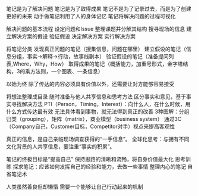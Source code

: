 笔记是为了解决问题
笔记是为了取得成果
笔记不是为了记录过去，而是为了创建更好的未来
动手做笔记利用了人的身体记忆
笔记将解决问题的过程可视化


解决问题的基本流程
设定问题和Issue
整理课题并分解其结构
搜寻现场的信息
建立解决方案的假设
验证假设
决定解决方案
实行解决方案

将笔记分类
发现真正问题的笔记（搜集信息，问题在哪里）
建立假设的笔记（信息分组，事实->解释->行动，故事线剧本）
验证假设的笔记（准备提问列表,Where，Why，How）
取得成果的笔记（概括能力，加重号形式，金字塔结构，3的乘方法则，一个图表、一条信息）

以始为终
除了传达的内容必须具有价值以外，还需要让对方能够容易接受

将想法整理成目录
随时准备与他人共享信息和思考方法
区分事实和意见，基于事实寻找解决方法
PTI（Person，Timing，Interest）：向什么人，在什么时候，用什么方式传达最有效
无法具体看到事物，就无法得到真正的改善
3种图解：分组归类（grouping），矩阵（matrix），商业模型（business system）
通过3C（Company自己，Customer目标，Competitor对手）视点来提高客观性

真正的信息，是自己亲临现场调查获得的“一手信息”。
全球化思考：与拥有不同文化背景的人共享信息，要注重“事实的积累”。

笔记的终极目标是“提高自己”
保持思路的清晰和流畅，将自身价值最大化
思考训练
探求笔记：应该如何发挥自己的经验和能力，去做一些事情
整理内心的笔记
自省笔记术


人类虽然善良但却懒惰
需要一个能够让自己行动起来的机制